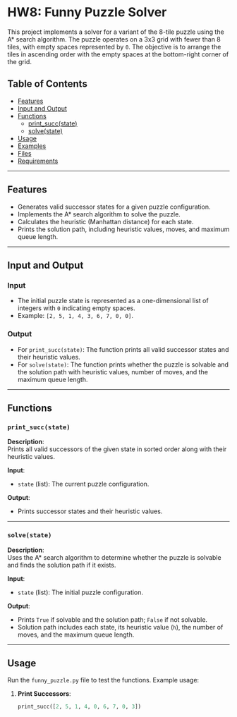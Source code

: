 # HW8: Funny Puzzle Solver

This project implements a solver for a variant of the 8-tile puzzle using the A* search algorithm. The puzzle operates on a 3x3 grid with fewer than 8 tiles, with empty spaces represented by `0`. The objective is to arrange the tiles in ascending order with the empty spaces at the bottom-right corner of the grid.

## Table of Contents

- [Features](#features)
- [Input and Output](#input-and-output)
- [Functions](#functions)
  - [print_succ(state)](#print_succstate)
  - [solve(state)](#solvestate)
- [Usage](#usage)
- [Examples](#examples)
- [Files](#files)
- [Requirements](#requirements)

---

## Features

- Generates valid successor states for a given puzzle configuration.
- Implements the A* search algorithm to solve the puzzle.
- Calculates the heuristic (Manhattan distance) for each state.
- Prints the solution path, including heuristic values, moves, and maximum queue length.

---

## Input and Output

### Input
- The initial puzzle state is represented as a one-dimensional list of integers with `0` indicating empty spaces.
- Example: `[2, 5, 1, 4, 3, 6, 7, 0, 0]`.

### Output
- For `print_succ(state)`: The function prints all valid successor states and their heuristic values.
- For `solve(state)`: The function prints whether the puzzle is solvable and the solution path with heuristic values, number of moves, and the maximum queue length.

---

## Functions

### `print_succ(state)`
**Description**:  
Prints all valid successors of the given state in sorted order along with their heuristic values.

**Input**:  
- `state` (list): The current puzzle configuration.

**Output**:  
- Prints successor states and their heuristic values.

---

### `solve(state)`
**Description**:  
Uses the A* search algorithm to determine whether the puzzle is solvable and finds the solution path if it exists.

**Input**:  
- `state` (list): The initial puzzle configuration.

**Output**:  
- Prints `True` if solvable and the solution path; `False` if not solvable.
- Solution path includes each state, its heuristic value (`h`), the number of moves, and the maximum queue length.

---

## Usage

Run the `funny_puzzle.py` file to test the functions. Example usage:

1. **Print Successors**:
   ```python
   print_succ([2, 5, 1, 4, 0, 6, 7, 0, 3])


